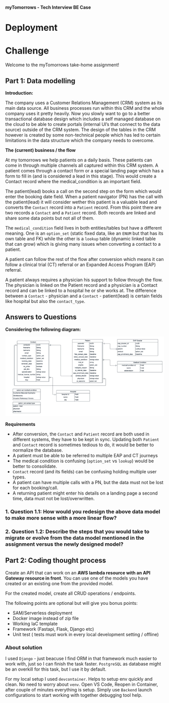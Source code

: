 **myTomorrows - Tech Interview BE Case**

# Deployment


# Challenge
Welcome to the myTomorrows take-home assignment!

## Part 1: Data modelling

**Introduction:**

The company uses a Customer Relations Management (CRM) system as its main data source. All business processes run within this CRM
and the whole company uses it pretty heavily. Now you slowly want to go to a better transactional database design which includes a self
managed database on the cloud to be able to create portals (internal UI’s that connect to the data source) outside of the CRM system. The
design of the tables in the CRM however is created by some non-technical people which has led to certain limitations in the data structure
which the company needs to overcome.

**The (current) business / the flow**

At my tomorrows we help patients on a daily basis. These patients can come in through multiple channels all captured within this CRM system. A patient comes through a contact form or a special landing page which has a form to fill in (and is considered a lead in this stage). This would create a Contact record where the medical_condition is an important field.

The patient(lead) books a call on the second step on the form which would enter the booking date field. When a patient navigator (PN) has the call with the patient(lead) it will consider wether this patient is a valuable lead and converts the `Contact` record into a `Patient` record. From this point there are two records a `Contact` and a `Patient` record. Both records are linked and share some data points but not all of them.

The `medical_condition` field lives in both entities/tables but have a different meaning. One is an `option_set` (static fixed data, like an `ENUM` but that has its own table and FK) while the other is a `lookup` table (dynamic linked table that can grow) which is giving many issues when converting a contact to a patient.

A patient can follow the rest of the flow after conversion which means it can follow a clinical trial (CT) referral or an Expanded Access Program (EAP) referral.

A patient always requires a physician his support to follow through the flow. The physician is linked on the Patient record and a physician is a Contact record and can be linked to a hospital he or she works at. The difference between a `Contact` - physician and a `Contact` - patient(lead) is certain fields like hospital but also the `contact_type`.

## Answers to Questions

**Considering the following diagram:**

![Original diagram](./original_diagram.png "Original diagram")

**Requirements**

- After conversion, the `Contact` and `Patient` record are both used in different systems, they have to be kept in sync. Updating both `Patient` and `Contact` record is sometimes tedious to do, it would be better to normalize the database.
- A patient must be able to be referred to multiple EAP and CT journeys
- The medical condition is confusing (`option_set` vs `lookup`) would be better to consolidate.
- `Contact` record (and its fields) can be confusing holding multiple user types.
- A patient can have multiple calls with a PN, but the data must not be lost for each booking/call.
- A returning patient might enter his details on a landing page a second time, data must not be lost/overwritten.

### 1. **Question 1.1**: How would you redesign the above data model to make more sense with a more linear flow?

### 2. **Question 1.2**: Describe the steps that you would take to migrate or evolve from the data model mentioned in the assignment versus the newly designed model?



## Part 2: Coding thought process

Create an API that can work on an **AWS lambda resource with an API Gateway resource in front**. You can use one of the models you have created or an existing one from the provided model.

For the created model, create all CRUD operations / endpoints.

The following points are optional but will give you bonus points:
- SAM/Serverless deployment
- Docker image instead of zip file
- Working IaC template
- Framework (Fastapi, Flask, Django etc)
- Unit test ( tests must work in every local development setting / offline)

### About solution

I used `Django` - just beacuse I find ORM in that framework much easier to work with, just so I can finish the task faster. `PostgreSQL` as database might be an overkill for this task, but I use it by default.

For my local setup I used `devcontainer`. Helps to setup env quickly and clean. No need to worry about `venv`. Open VS Code, Reopen in Container, after couple of minutes everything is setup. Simply use `Backend` launch configurations to start working with together debugging tool help.
